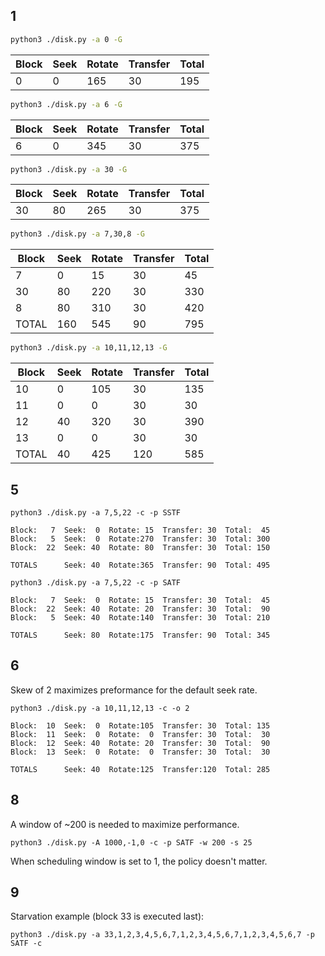 ## 1

```sh
python3 ./disk.py -a 0 -G
```

Block | Seek | Rotate | Transfer | Total
------|------|--------|----------|------
0     | 0    | 165    | 30       | 195

```sh
python3 ./disk.py -a 6 -G
```

Block | Seek | Rotate | Transfer | Total
------|------|--------|----------|------
6     | 0    | 345    | 30       | 375

```sh
python3 ./disk.py -a 30 -G
```

Block | Seek | Rotate | Transfer | Total
------|------|--------|----------|------
30    | 80   | 265    | 30       | 375

```sh
python3 ./disk.py -a 7,30,8 -G
```

Block | Seek | Rotate | Transfer | Total
------|------|--------|----------|------
7     |   0  |  15    | 30       |  45
30    |  80  | 220    | 30       | 330
8     |  80  | 310    | 30       | 420
TOTAL | 160  | 545    | 90       | 795

```sh
python3 ./disk.py -a 10,11,12,13 -G
```

Block | Seek | Rotate | Transfer | Total
------|------|--------|----------|------
10    |  0   | 105    |  30      | 135
11    |  0   |   0    |  30      |  30
12    | 40   | 320    |  30      | 390
13    |  0   |   0    |  30      |  30
TOTAL | 40   | 425    | 120      | 585

## 5

```
python3 ./disk.py -a 7,5,22 -c -p SSTF

Block:   7  Seek:  0  Rotate: 15  Transfer: 30  Total:  45
Block:   5  Seek:  0  Rotate:270  Transfer: 30  Total: 300
Block:  22  Seek: 40  Rotate: 80  Transfer: 30  Total: 150

TOTALS      Seek: 40  Rotate:365  Transfer: 90  Total: 495
```

```
python3 ./disk.py -a 7,5,22 -c -p SATF

Block:   7  Seek:  0  Rotate: 15  Transfer: 30  Total:  45
Block:  22  Seek: 40  Rotate: 20  Transfer: 30  Total:  90
Block:   5  Seek: 40  Rotate:140  Transfer: 30  Total: 210

TOTALS      Seek: 80  Rotate:175  Transfer: 90  Total: 345
```

## 6

Skew of 2 maximizes preformance for the default seek rate.

```
python3 ./disk.py -a 10,11,12,13 -c -o 2

Block:  10  Seek:  0  Rotate:105  Transfer: 30  Total: 135
Block:  11  Seek:  0  Rotate:  0  Transfer: 30  Total:  30
Block:  12  Seek: 40  Rotate: 20  Transfer: 30  Total:  90
Block:  13  Seek:  0  Rotate:  0  Transfer: 30  Total:  30

TOTALS      Seek: 40  Rotate:125  Transfer:120  Total: 285
```

## 8

A window of ~200 is needed to maximize performance.

```
python3 ./disk.py -A 1000,-1,0 -c -p SATF -w 200 -s 25
```

When scheduling window is set to 1, the policy doesn't matter.

## 9

Starvation example (block 33 is executed last):

```
python3 ./disk.py -a 33,1,2,3,4,5,6,7,1,2,3,4,5,6,7,1,2,3,4,5,6,7 -p SATF -c
```
